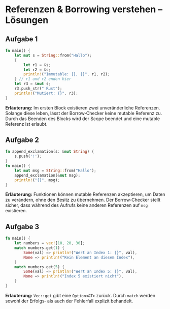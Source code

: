 # Referenzen & Borrowing verstehen – Lösungen

## Aufgabe 1

```rust
fn main() {
    let mut s = String::from("Hallo");
    {
        let r1 = &s;
        let r2 = &s;
        println!("Immutable: {}, {}", r1, r2);
    } // r1 und r2 enden hier
    let r3 = &mut s;
    r3.push_str(" Rust");
    println!("Mutiert: {}", r3);
}
```
**Erläuterung:** Im ersten Block existieren zwei unveränderliche Referenzen. Solange diese leben, lässt der Borrow‑Checker keine mutable Referenz zu. Durch das Beenden des Blocks wird der Scope beendet und eine mutable Referenz ist erlaubt.


## Aufgabe 2

```rust
fn append_exclamation(s: &mut String) {
    s.push('!');
}
fn main() {
    let mut msg = String::from("Hallo");
    append_exclamation(&mut msg);
    println!("{}", msg);
}
```
**Erläuterung:** Funktionen können mutable Referenzen akzeptieren, um Daten zu verändern, ohne den Besitz zu übernehmen. Der Borrow‑Checker stellt sicher, dass während des Aufrufs keine anderen Referenzen auf `msg` existieren.


## Aufgabe 3

```rust
fn main() {
    let numbers = vec![10, 20, 30];
    match numbers.get(1) {
        Some(val) => println!("Wert an Index 1: {}", val),
        None => println!("Kein Element an diesem Index"),
    }
    match numbers.get(5) {
        Some(val) => println!("Wert an Index 5: {}", val),
        None => println!("Index 5 existiert nicht"),
    }
}
```
**Erläuterung:** `Vec::get` gibt eine `Option<&T>` zurück. Durch `match` werden sowohl der Erfolgs‑ als auch der Fehlerfall explizit behandelt.


